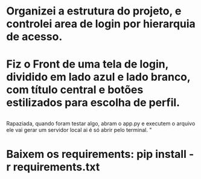 # Organizei a estrutura do projeto, e controlei area de login por hierarquia de acesso. 

# Fiz o Front de uma tela de login, dividido em lado azul e lado branco, com título central e botões estilizados para escolha de perfil.

##

Rapaziada, quando foram testar algo, abram o app.py e executem o arquivo ele vai gerar um servidor local ai é só abrir pelo terminal.
"
# Baixem os requirements: pip install -r requirements.txt

